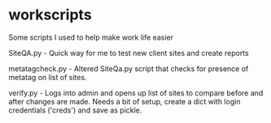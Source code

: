# workscripts
Some scripts I used to help make work life easier

SiteQA.py - Quick way for me to test new client sites and create reports

metatagcheck.py - Altered SiteQa.py script that checks for presence of metatag on list of sites.

verify.py - Logs into admin and opens up list of sites to compare before and after changes are made. Needs a bit of setup, create a dict with login credentials ('creds') and save as pickle. 
